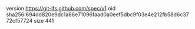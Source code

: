 version https://git-lfs.github.com/spec/v1
oid sha256:694dd820e9dc1a86e71096faad0a0eef5dbc9f03e4e212fb58d6c3772cf57724
size 441
